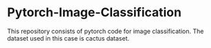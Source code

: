 # Pytorch-Image-Classification

This repository consists of pytorch code for image classification.
The dataset used in this case is cactus dataset.

